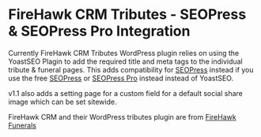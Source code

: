 # FireHawk CRM Tributes - SEOPress & SEOPress Pro Integration

Currently FireHawk CRM Tributes WordPress plugin relies on using the YoastSEO Plagin to add the required title and meta tags to the individual tribute & funeral pages.
This adds compatibility for [SEOPress](https://wordpress.org/plugins/wp-seopress/) instead if you use the free [SEOPress](https://wordpress.org/plugins/wp-seopress/) or [SEOPress Pro](https://www.seopress.org/) instead instead of YoastSEO.

v1.1 also adds a setting page for a custom field for a default social share image which can be set sitewide.

FireHawk CRM and their WordPress tributes plugin are from [FireHawk Funerals](https://firehawkfunerals.com)

